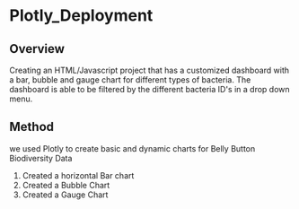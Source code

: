 # Plotly_Deployment
## Overview
Creating an HTML/Javascript project that has a customized dashboard with a bar, bubble and gauge chart for different types of bacteria. The dashboard is able to be filtered by the different bacteria ID's in a drop down menu.
## Method
we used Plotly to create basic and dynamic charts for Belly Button Biodiversity Data
1. Created a horizontal Bar chart
2. Created a Bubble Chart
3. Created a Gauge Chart
